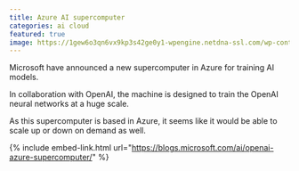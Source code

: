```yaml
---
title: Azure AI supercomputer
categories: ai cloud
featured: true
image: https://1gew6o3qn6vx9kp3s42ge0y1-wpengine.netdna-ssl.com/wp-content/uploads/prod/sites/3/2020/05/openai-azure-supercomputer-kevin-scott_2_1920x1080-5ec3bbdb4945d-1920x1080.jpg
---
```


Microsoft have announced a new supercomputer in Azure for training AI models.

<!-- - -->

In collaboration with OpenAI, the machine is designed to train the OpenAI neural networks at a huge scale.

As this supercomputer is based in Azure, it seems like it would be able to scale up or down on demand as well.

{% include embed-link.html url="https://blogs.microsoft.com/ai/openai-azure-supercomputer/" %}